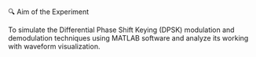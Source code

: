 🔍 Aim of the Experiment

To simulate the Differential Phase Shift Keying (DPSK) modulation and demodulation techniques using MATLAB software and analyze its working with waveform visualization.

